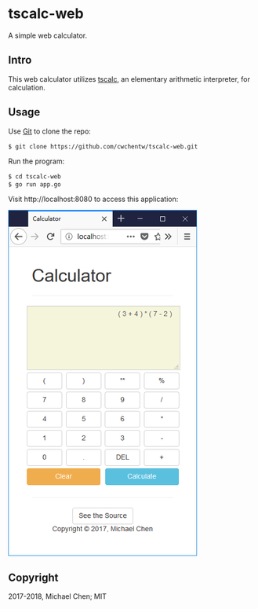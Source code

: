 # tscalc-web

A simple web calculator.

## Intro

This web calculator utilizes [tscalc](https://github.com/cwchentw/tscalc), an elementary arithmetic interpreter, for calculation.

## Usage

Use [Git](https://git-scm.com/) to clone the repo:

```
$ git clone https://github.com/cwchentw/tscalc-web.git
```

Run the program:

```
$ cd tscalc-web
$ go run app.go
```

Visit http://localhost:8080 to access this application:

![Web Calculator in TypeScript](images/tscalc-web-demo.PNG)

## Copyright

2017-2018, Michael Chen; MIT
